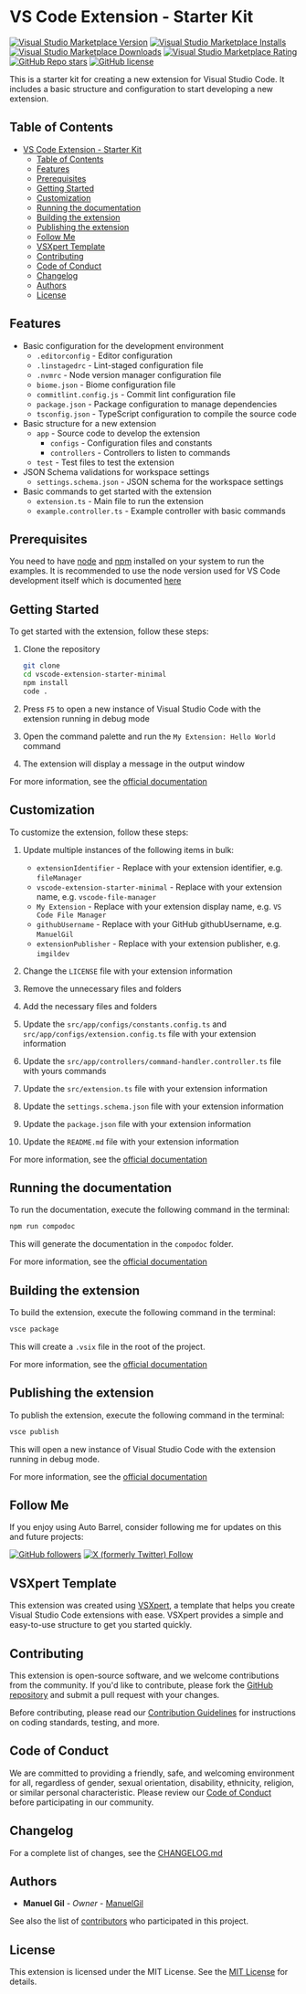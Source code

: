 # VS Code Extension - Starter Kit

[![Visual Studio Marketplace Version](https://img.shields.io/visual-studio-marketplace/v/extensionPublisher.vscode-extension-starter-minimal?style=for-the-badge&label=VS%20Marketplace&logo=visual-studio-code)](https://marketplace.visualstudio.com/items?itemName=extensionPublisher.vscode-extension-starter-minimal)
[![Visual Studio Marketplace Installs](https://img.shields.io/visual-studio-marketplace/i/extensionPublisher.vscode-extension-starter-minimal?style=for-the-badge&logo=visual-studio-code)](https://marketplace.visualstudio.com/items?itemName=extensionPublisher.vscode-extension-starter-minimal)
[![Visual Studio Marketplace Downloads](https://img.shields.io/visual-studio-marketplace/d/extensionPublisher.vscode-extension-starter-minimal?style=for-the-badge&logo=visual-studio-code)](https://marketplace.visualstudio.com/items?itemName=extensionPublisher.vscode-extension-starter-minimal)
[![Visual Studio Marketplace Rating](https://img.shields.io/visual-studio-marketplace/r/extensionPublisher.vscode-extension-starter-minimal?style=for-the-badge&logo=visual-studio-code)](https://marketplace.visualstudio.com/items?itemName=extensionPublisher.vscode-extension-starter-minimal&ssr=false#review-details)
[![GitHub Repo stars](https://img.shields.io/github/stars/githubUsername/vscode-extension-starter-minimal?style=for-the-badge&logo=github)](https://github.com/githubUsername/vscode-extension-starter-minimal)
[![GitHub license](https://img.shields.io/github/license/githubUsername/vscode-extension-starter-minimal?style=for-the-badge&logo=github)](https://github.com/githubUsername/vscode-extension-starter-minimal/blob/main/LICENSE)

This is a starter kit for creating a new extension for Visual Studio Code. It includes a basic structure and configuration to start developing a new extension.

## Table of Contents

- [VS Code Extension - Starter Kit](#vs-code-extension---starter-kit)
  - [Table of Contents](#table-of-contents)
  - [Features](#features)
  - [Prerequisites](#prerequisites)
  - [Getting Started](#getting-started)
  - [Customization](#customization)
  - [Running the documentation](#running-the-documentation)
  - [Building the extension](#building-the-extension)
  - [Publishing the extension](#publishing-the-extension)
  - [Follow Me](#follow-me)
  - [VSXpert Template](#vsxpert-template)
  - [Contributing](#contributing)
  - [Code of Conduct](#code-of-conduct)
  - [Changelog](#changelog)
  - [Authors](#authors)
  - [License](#license)

## Features

- Basic configuration for the development environment
  - `.editorconfig` - Editor configuration
  - `.linstagedrc` - Lint-staged configuration file
  - `.nvmrc` - Node version manager configuration file
  - `biome.json` - Biome configuration file
  - `commitlint.config.js` - Commit lint configuration file
  - `package.json` - Package configuration to manage dependencies
  - `tsconfig.json` - TypeScript configuration to compile the source code
- Basic structure for a new extension
  - `app` - Source code to develop the extension
    - `configs` - Configuration files and constants
    - `controllers` - Controllers to listen to commands
  - `test` - Test files to test the extension
- JSON Schema validations for workspace settings
  - `settings.schema.json` - JSON schema for the workspace settings
- Basic commands to get started with the extension
  - `extension.ts` - Main file to run the extension
  - `example.controller.ts` - Example controller with basic commands

## Prerequisites

You need to have [node](https://nodejs.org/en/) and [npm](https://nodejs.org/en/) installed on your system to run the examples. It is recommended to use the node version used for VS Code development itself which is documented [here](https://github.com/Microsoft/vscode/wiki/How-to-Contribute#prerequisites)

## Getting Started

To get started with the extension, follow these steps:

1. Clone the repository

    ```bash
    git clone
    cd vscode-extension-starter-minimal
    npm install
    code .
    ```

2. Press `F5` to open a new instance of Visual Studio Code with the extension running in debug mode
3. Open the command palette and run the `My Extension: Hello World` command
4. The extension will display a message in the output window

For more information, see the [official documentation](https://code.visualstudio.com/api/get-started/your-first-extension)

## Customization

To customize the extension, follow these steps:

1. Update multiple instances of the following items in bulk:

    - `extensionIdentifier` - Replace with your extension identifier, e.g. `fileManager`
    - `vscode-extension-starter-minimal` - Replace with your extension name, e.g. `vscode-file-manager`
    - `My Extension` - Replace with your extension display name, e.g. `VS Code File Manager`
    - `githubUsername` - Replace with your GitHub githubUsername, e.g. `ManuelGil`
    - `extensionPublisher` - Replace with your extension publisher, e.g. `imgildev`

2. Change the `LICENSE` file with your extension information
3. Remove the unnecessary files and folders
4. Add the necessary files and folders
5. Update the `src/app/configs/constants.config.ts` and `src/app/configs/extension.config.ts` file with your extension information
6. Update the `src/app/controllers/command-handler.controller.ts` file with yours commands
7. Update the `src/extension.ts` file with your extension information
8. Update the `settings.schema.json` file with your extension information
9. Update the `package.json` file with your extension information
10. Update the `README.md` file with your extension information

For more information, see the [official documentation](https://code.visualstudio.com/api/get-started/your-first-extension)

## Running the documentation

To run the documentation, execute the following command in the terminal:

```bash
npm run compodoc
```

This will generate the documentation in the `compodoc` folder.

For more information, see the [official documentation](https://compodoc.app/guides/getting-started.html)

## Building the extension

To build the extension, execute the following command in the terminal:

```bash
vsce package
```

This will create a `.vsix` file in the root of the project.

For more information, see the [official documentation](https://code.visualstudio.com/api/working-with-extensions/publishing-extension)

## Publishing the extension

To publish the extension, execute the following command in the terminal:

```bash
vsce publish
```

This will open a new instance of Visual Studio Code with the extension running in debug mode.

For more information, see the [official documentation](https://code.visualstudio.com/api/get-started/your-first-extension)

## Follow Me

If you enjoy using Auto Barrel, consider following me for updates on this and future projects:

[![GitHub followers](https://img.shields.io/github/followers/ManuelGil?style=for-the-badge&logo=github)](https://github.com/ManuelGil)
[![X (formerly Twitter) Follow](https://img.shields.io/twitter/follow/imgildev?style=for-the-badge&logo=x)](https://twitter.com/imgildev)

## VSXpert Template

This extension was created using [VSXpert](https://vsxpert.com), a template that helps you create Visual Studio Code extensions with ease. VSXpert provides a simple and easy-to-use structure to get you started quickly.

## Contributing

This extension is open-source software, and we welcome contributions from the community. If you'd like to contribute, please fork the [GitHub repository](https://github.com/ManuelGil/vscode-extension-starter-minimal) and submit a pull request with your changes.

Before contributing, please read our [Contribution Guidelines](./CONTRIBUTING.md) for instructions on coding standards, testing, and more.

## Code of Conduct

We are committed to providing a friendly, safe, and welcoming environment for all, regardless of gender, sexual orientation, disability, ethnicity, religion, or similar personal characteristic. Please review our [Code of Conduct](./CODE_OF_CONDUCT.md) before participating in our community.

## Changelog

For a complete list of changes, see the [CHANGELOG.md](./CHANGELOG.md)

## Authors

- **Manuel Gil** - _Owner_ - [ManuelGil](https://github.com/ManuelGil)

See also the list of [contributors](https://github.com/ManuelGil/vscode-extension-starter-minimal/contributors) who participated in this project.

## License

This extension is licensed under the MIT License. See the [MIT License](https://opensource.org/licenses/MIT) for details.
